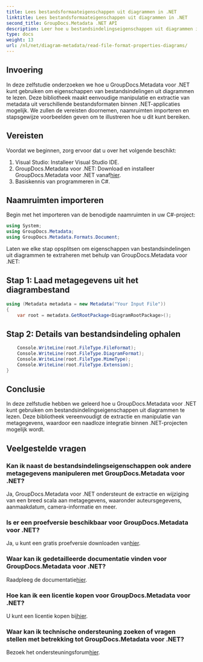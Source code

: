 ```yaml
---
title: Lees bestandsformaateigenschappen uit diagrammen in .NET
linktitle: Lees bestandsformaateigenschappen uit diagrammen in .NET
second_title: GroupDocs.Metadata .NET API
description: Leer hoe u bestandsindelingseigenschappen uit diagrammen in .NET kunt lezen met behulp van GroupDocs.Metadata. Extraheer moeiteloos gedetailleerde metadata.
type: docs
weight: 13
url: /nl/net/diagram-metadata/read-file-format-properties-diagrams/
---
```

## Invoering
In deze zelfstudie onderzoeken we hoe u GroupDocs.Metadata voor .NET kunt gebruiken om eigenschappen van bestandsindelingen uit diagrammen te lezen. Deze bibliotheek maakt eenvoudige manipulatie en extractie van metadata uit verschillende bestandsformaten binnen .NET-applicaties mogelijk. We zullen de vereisten doornemen, naamruimten importeren en stapsgewijze voorbeelden geven om te illustreren hoe u dit kunt bereiken.

## Vereisten
Voordat we beginnen, zorg ervoor dat u over het volgende beschikt:
1. Visual Studio: Installeer Visual Studio IDE.
2.  GroupDocs.Metadata voor .NET: Download en installeer GroupDocs.Metadata voor .NET vanaf[hier](https://releases.groupdocs.com/metadata/net/).
3. Basiskennis van programmeren in C#.

## Naamruimten importeren
Begin met het importeren van de benodigde naamruimten in uw C#-project:
```csharp
using System;
using GroupDocs.Metadata;
using GroupDocs.Metadata.Formats.Document;
```

Laten we elke stap opsplitsen om eigenschappen van bestandsindelingen uit diagrammen te extraheren met behulp van GroupDocs.Metadata voor .NET:
## Stap 1: Laad metagegevens uit het diagrambestand
```csharp
using (Metadata metadata = new Metadata("Your Input File"))
{
    var root = metadata.GetRootPackage<DiagramRootPackage>();
```
## Stap 2: Details van bestandsindeling ophalen
```csharp
    Console.WriteLine(root.FileType.FileFormat);
    Console.WriteLine(root.FileType.DiagramFormat);
    Console.WriteLine(root.FileType.MimeType);
    Console.WriteLine(root.FileType.Extension);
}
```

## Conclusie
In deze zelfstudie hebben we geleerd hoe u GroupDocs.Metadata voor .NET kunt gebruiken om bestandsindelingseigenschappen uit diagrammen te lezen. Deze bibliotheek vereenvoudigt de extractie en manipulatie van metagegevens, waardoor een naadloze integratie binnen .NET-projecten mogelijk wordt.

## Veelgestelde vragen
### Kan ik naast de bestandsindelingseigenschappen ook andere metagegevens manipuleren met GroupDocs.Metadata voor .NET?
Ja, GroupDocs.Metadata voor .NET ondersteunt de extractie en wijziging van een breed scala aan metagegevens, waaronder auteursgegevens, aanmaakdatum, camera-informatie en meer.
### Is er een proefversie beschikbaar voor GroupDocs.Metadata voor .NET?
 Ja, u kunt een gratis proefversie downloaden van[hier](https://releases.groupdocs.com/).
### Waar kan ik gedetailleerde documentatie vinden voor GroupDocs.Metadata voor .NET?
 Raadpleeg de documentatie[hier](https://reference.groupdocs.com/metadata/net/).
### Hoe kan ik een licentie kopen voor GroupDocs.Metadata voor .NET?
 U kunt een licentie kopen bij[hier](https://purchase.groupdocs.com/buy).
### Waar kan ik technische ondersteuning zoeken of vragen stellen met betrekking tot GroupDocs.Metadata voor .NET?
 Bezoek het ondersteuningsforum[hier](https://forum.groupdocs.com/c/metadata/14).